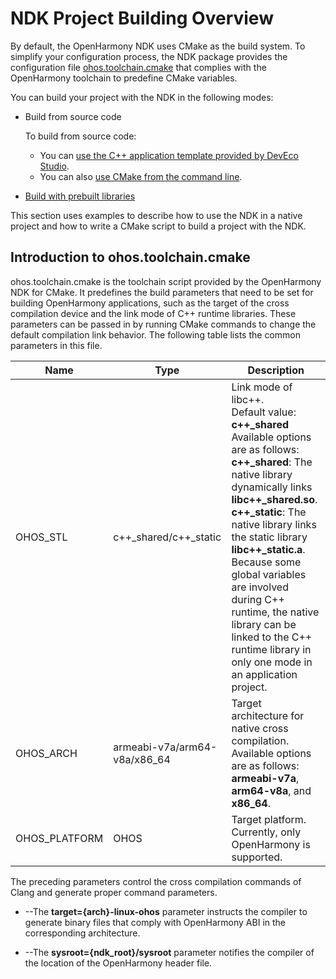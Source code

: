 # NDK Project Building Overview


By default, the OpenHarmony NDK uses CMake as the build system. To simplify your configuration process, the NDK package provides the configuration file [ohos.toolchain.cmake](#introduction-to-ohostoolchaincmake) that complies with the OpenHarmony toolchain to predefine CMake variables.


You can build your project with the NDK in the following modes:


- Build from source code

  To build from source code:

  - You can [use the C++ application template provided by DevEco Studio](build-with-ndk-ide.md).
  - You can also [use CMake from the command line](build-with-ndk-cmake.md).

- [Build with prebuilt libraries](build-with-ndk-prebuilts.md)


This section uses examples to describe how to use the NDK in a native project and how to write a CMake script to build a project with the NDK.


## Introduction to ohos.toolchain.cmake

ohos.toolchain.cmake is the toolchain script provided by the OpenHarmony NDK for CMake. It predefines the build parameters that need to be set for building OpenHarmony applications, such as the target of the cross compilation device and the link mode of C++ runtime libraries. These parameters can be passed in by running CMake commands to change the default compilation link behavior. The following table lists the common parameters in this file.

| Name| Type| Description| 
| -------- | -------- | -------- |
| OHOS_STL | c++_shared/c++_static | Link mode of libc++.<br> Default value: **c++_shared**<br>Available options are as follows:<br>**c++_shared**: The native library dynamically links **libc++_shared.so**.<br>**c++_static**: The native library links the static library **libc++_static.a**.<br>Because some global variables are involved during C++ runtime, the native library can be linked to the C++ runtime library in only one mode in an application project.| 
| OHOS_ARCH | armeabi-v7a/arm64-v8a/x86_64 | Target architecture for native cross compilation. Available options are as follows: **armeabi-v7a**, **arm64-v8a**, and **x86_64**.| 
| OHOS_PLATFORM | OHOS | Target platform. Currently, only OpenHarmony is supported.| 

The preceding parameters control the cross compilation commands of Clang and generate proper command parameters.

- --The **target={arch}-linux-ohos** parameter instructs the compiler to generate binary files that comply with OpenHarmony ABI in the corresponding architecture.

- --The **sysroot={ndk_root}/sysroot** parameter notifies the compiler of the location of the OpenHarmony header file.
